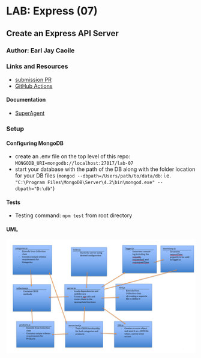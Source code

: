 # LAB: Express (07)

## Create an Express API Server

### Author: Earl Jay Caoile

### Links and Resources
* [submission PR](https://github.com/js-401n15-eoc/lab-07/pull/2)
* [GitHub Actions](https://github.com/js-401n15-eoc/lab-07/actions)

#### Documentation
* [SuperAgent](https://visionmedia.github.io/superagent/)

### Setup
#### Configuring MongoDB
* create an .env file on the top level of this repo: `MONGODB_URI=mongodb://localhost:27017/lab-07`
* start your database with the path of the DB along with the folder location for your DB files (`mongod --dbpath=/Users/path/to/data/db`: i.e. `"C:\Program Files\MongoDB\Server\4.2\bin\mongod.exe" --dbpath="D:\db"`)

#### Tests
* Testing command: `npm test` from root directory

#### UML
![UML Image](lab-07-UML.png "uml diagram")